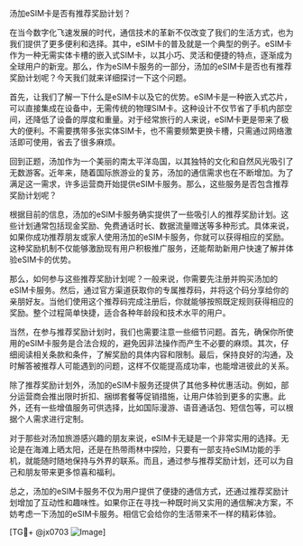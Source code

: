 汤加eSIM卡是否有推荐奖励计划？

在当今数字化飞速发展的时代，通信技术的革新不仅改变了我们的生活方式，也为我们提供了更多便利和选择。其中，eSIM卡的普及就是一个典型的例子。eSIM卡作为一种无需实体卡槽的嵌入式SIM卡，以其小巧、灵活和便捷的特点，逐渐成为全球用户的新宠。那么，作为eSIM卡服务的一部分，汤加的eSIM卡是否也有推荐奖励计划呢？今天我们就来详细探讨一下这个问题。

首先，让我们了解一下什么是eSIM卡以及它的优势。eSIM卡是一种嵌入式芯片，可以直接集成在设备中，无需传统的物理SIM卡。这种设计不仅节省了手机内部空间，还降低了设备的厚度和重量。对于经常旅行的人来说，eSIM卡更是带来了极大的便利。不需要携带多张实体SIM卡，也不需要频繁更换卡槽，只需通过网络激活即可使用，省去了很多麻烦。

回到正题，汤加作为一个美丽的南太平洋岛国，以其独特的文化和自然风光吸引了无数游客。近年来，随着国际旅游业的复苏，汤加的通信需求也在不断增加。为了满足这一需求，许多运营商开始提供eSIM卡服务。那么，这些服务是否包含推荐奖励计划呢？

根据目前的信息，汤加的eSIM卡服务确实提供了一些吸引人的推荐奖励计划。这些计划通常包括现金奖励、免费通话时长、数据流量赠送等多种形式。具体来说，如果你成功推荐朋友或家人使用汤加的eSIM卡服务，你就可以获得相应的奖励。这种奖励机制不仅能够激励现有用户积极推广服务，还能帮助新用户快速了解并体验eSIM卡的优势。

那么，如何参与这些推荐奖励计划呢？一般来说，你需要先注册并购买汤加的eSIM卡服务。然后，通过官方渠道获取你的专属推荐码，并将这个码分享给你的亲朋好友。当他们使用这个推荐码完成注册后，你就能够按照既定规则获得相应的奖励。整个过程简单快捷，适合各种年龄段和技术水平的用户。

当然，在参与推荐奖励计划时，我们也需要注意一些细节问题。首先，确保你所使用的eSIM卡服务是合法合规的，避免因非法操作而产生不必要的麻烦。其次，仔细阅读相关条款和条件，了解奖励的具体内容和限制。最后，保持良好的沟通，及时解答被推荐人可能遇到的问题，这样不仅能提高成功率，也能增进彼此的关系。

除了推荐奖励计划外，汤加的eSIM卡服务还提供了其他多种优惠活动。例如，部分运营商会推出限时折扣、捆绑套餐等促销措施，让用户体验到更多的实惠。此外，还有一些增值服务可供选择，比如国际漫游、语音通话包、短信包等，可以根据个人需求进行定制。

对于那些对汤加旅游感兴趣的朋友来说，eSIM卡无疑是一个非常实用的选择。无论是在海滩上晒太阳，还是在热带雨林中探险，只要有一部支持eSIM功能的手机，就能随时随地保持与外界的联系。而且，通过参与推荐奖励计划，还可以为自己和朋友带来更多惊喜和福利。

总之，汤加的eSIM卡服务不仅为用户提供了便捷的通信方式，还通过推荐奖励计划增加了互动性和趣味性。如果你正在寻找一种既时尚又实用的通信解决方案，不妨考虑一下汤加的eSIM卡服务。相信它会给你的生活带来不一样的精彩体验。

[TG💪+ @jx0703 ![Image](https://github.com/user-attachments/assets/dbca1d08-cadb-493c-b0ec-ad6f7a83f270)]